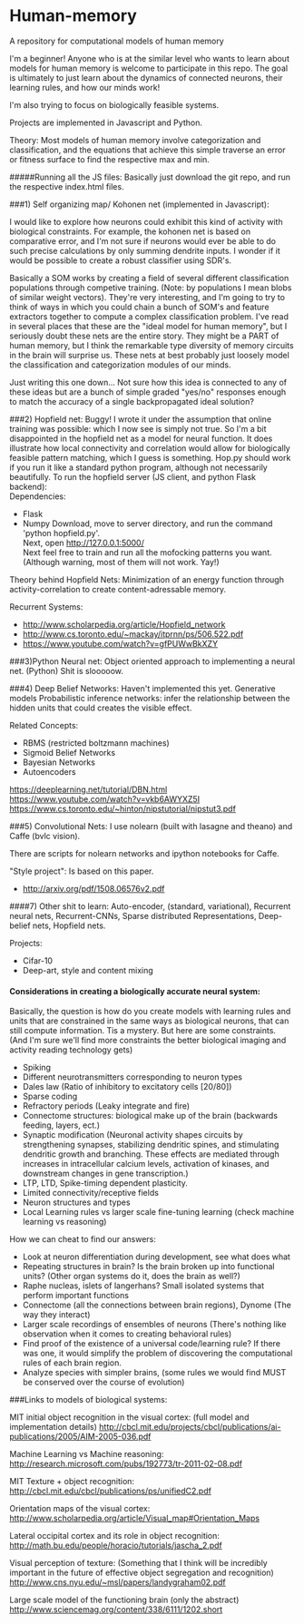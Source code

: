 # Human-memory
A repository for computational models of human memory

I'm a beginner! Anyone who is at the similar level who wants to learn about
models for human memory is welcome to participate in this repo.
The goal is ultimately to just learn about the dynamics of connected neurons,
their learning rules, and how our minds work!

I'm also trying to focus on biologically feasible systems.

Projects are implemented in Javascript and Python.

Theory:
Most models of human memory involve categorization and classification, and the equations that achieve this simple traverse an error or fitness surface to find the respective max and min.

#####Running all the JS files:
Basically just download the git repo, and run the respective index.html files.


###1) Self organizing map/ Kohonen net (implemented in Javascript):

I would like to explore how neurons could exhibit this kind of activity with
biological constraints. For example, the kohonen net is based on comparative
error, and I'm not sure if neurons would ever be able to do such precise
calculations by only summing dendrite inputs.
I wonder if it would be possible to create a robust classifier using SDR's.

Basically a SOM works by creating a field of several different classification populations through competive training. (Note: by populations I mean blobs of similar weight vectors). They're very interesting, and I'm going to try to think of ways in which you could chain a bunch of SOM's and feature extractors together to compute a complex classification problem.
I've read in several places that these are the "ideal model for human memory", but I seriously doubt these nets are the entire story. They might be a PART of human memory, but I think the remarkable type diversity of memory circuits in the brain will surprise us. These nets at best probably just loosely model the classification and categorization modules of our minds.

Just writing this one down... Not sure how this idea is connected to any of these ideas but are a bunch of simple graded "yes/no" responses enough to  match the accuracy of a single backpropagated ideal solution?

###2) Hopfield net:
Buggy! I wrote it under the assumption that online training was possible: which I now see is simply not true. So I'm a bit disappointed in the hopfield net as a model for neural function. It does illustrate how local connectivity and correlation would allow for biologically feasible pattern matching, which I guess is something. Hop.py should work if you run it like a standard python program, although not necessarily beautifully.
To run the hopfield server (JS client, and python Flask backend):  
   Dependencies:  
   * Flask
   * Numpy
Download, move to server directory, and run the command 'python hopfield.py'.  
Next, open http://127.0.0.1:5000/  
Next feel free to train and run all the mofocking patterns you want. (Although warning, most of them will not work. Yay!)

Theory behind Hopfield Nets:
Minimization of an energy function through activity-correlation to create content-adressable memory.

Recurrent Systems:
* http://www.scholarpedia.org/article/Hopfield_network
* http://www.cs.toronto.edu/~mackay/itprnn/ps/506.522.pdf
* https://www.youtube.com/watch?v=gfPUWwBkXZY

###3)Python Neural net:
Object oriented approach to implementing a neural net. (Python)
Shit is slooooow.


###4) Deep Belief Networks:
Haven't implemented this yet.
Generative models
Probabilistic inference networks: infer the relationship between the hidden units that could creates the visible effect.  

Related Concepts:

 * RBMS (restricted boltzmann machines)
 * Sigmoid Belief Networks
 * Bayesian Networks
 * Autoencoders

https://deeplearning.net/tutorial/DBN.html
https://www.youtube.com/watch?v=vkb6AWYXZ5I
https://www.cs.toronto.edu/~hinton/nipstutorial/nipstut3.pdf

###5) Convolutional Nets:
I use nolearn (built with lasagne and theano) and Caffe (bvlc vision).

There are scripts for nolearn networks and ipython notebooks for Caffe.

"Style project": Is based on this paper.
* http://arxiv.org/pdf/1508.06576v2.pdf


####7) Other shit to learn:
   Auto-encoder, (standard, variational), Recurrent neural nets, Recurrent-CNNs, Sparse distributed Representations, Deep-belief nets, Hopfield nets.

   Projects:
   * Cifar-10
   * Deep-art, style and content mixing

#### Considerations in creating a biologically accurate neural system:
Basically, the question is how do you create models with learning rules and units that are constrained in the same ways as biological neurons, that can still compute information.
Tis a mystery.
But here are some constraints. (And I'm sure we'll find more constraints the better biological imaging and activity reading technology gets)

   * Spiking
   * Different neurotransmitters corresponding to neuron types
   * Dales law (Ratio of inhibitory to excitatory cells [20/80])
   * Sparse coding
   * Refractory periods (Leaky integrate and fire)
   * Connectome structures: biological make up of the brain (backwards feeding, layers, ect.)
   * Synaptic modification (Neuronal activity shapes circuits by strengthening synapses, stabilizing dendritic spines, and stimulating dendritic growth and branching. These effects are mediated through increases in intracellular calcium levels, activation of kinases, and downstream changes in gene transcription.)
   * LTP, LTD, Spike-timing dependent plasticity.
   * Limited connectivity/receptive fields
   * Neuron structures and types
   * Local Learning rules vs larger scale fine-tuning learning (check machine learning vs reasoning)


How we can cheat to find our answers:
   * Look at neuron differentiation during development, see what does what
   * Repeating structures in brain? Is the brain broken up into functional units? (Other organ systems do it, does the brain as well?)
   * Raphe nucleas, islets of langerhans? Small isolated systems that perform important functions
   * Connectome (all the connections between brain regions), Dynome (The way they interact)
   * Larger scale recordings of ensembles of neurons (There's nothing like observation when it comes to creating behavioral rules)
   * Find proof of the existence of a universal code/learning rule? If there was one, it would simplify the problem of discovering the computational rules of each brain region.
   * Analyze species with simpler brains, (some rules we would find MUST be conserved over the course of evolution)


###Links to models of biological systems:

MIT initial object recognition in the visual cortex: (full model and implementation details)
http://cbcl.mit.edu/projects/cbcl/publications/ai-publications/2005/AIM-2005-036.pdf

Machine Learning vs Machine reasoning:
http://research.microsoft.com/pubs/192773/tr-2011-02-08.pdf

MIT Texture + object recognition:
http://cbcl.mit.edu/cbcl/publications/ps/unifiedC2.pdf

Orientation maps of the visual cortex:
http://www.scholarpedia.org/article/Visual_map#Orientation_Maps

Lateral occipital cortex and its role in object recognition:
http://math.bu.edu/people/horacio/tutorials/jascha_2.pdf

Visual perception of texture: (Something that I think will be incredibly important in the future of effective object segregation and recognition)
http://www.cns.nyu.edu/~msl/papers/landygraham02.pdf

Large scale model of the functioning brain (only the abstract)
http://www.sciencemag.org/content/338/6111/1202.short
